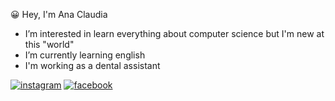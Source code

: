   😀 Hey, I'm Ana Claudia 
- I’m interested in learn everything about computer science but I'm new at this "world"
- I’m currently learning english
- I'm working as a dental assistant

[![instagram](https://img.shields.io/badge/Instagram-E4405F?style=for-the-badge&logo=instagram&logoColor=white)](https://www.instagram.com/4na.claudia/)
[![facebook](https://img.shields.io/badge/Facebook-1877F2?style=for-the-badge&logo=facebook&logoColor=white)](https://www.facebook.com/its4naclaudia/)
